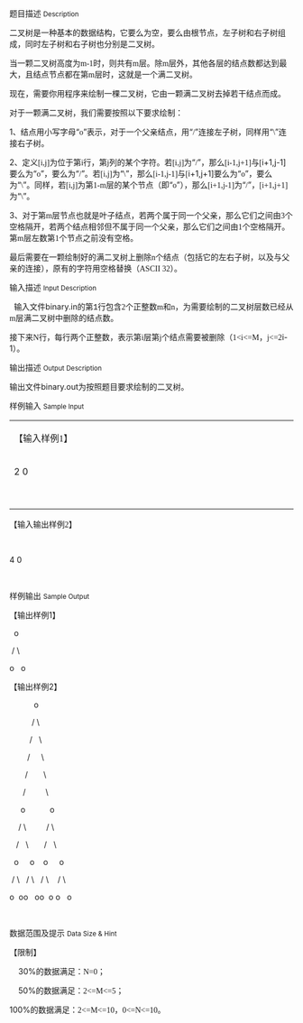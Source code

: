 <div class="panel panel-default">
<div class="area-title">
<span>
题目描述
<small>Description</small>
</span></div>
<div class="panel-body">

<p>二叉树是一种基本的数据结构，它要么为空，要么由根节点，左子树和右子树组成，同时左子树和右子树也分别是二叉树。</p>
<p>当一颗二叉树高度为<span style="font-family: 'Times New Roman';">m-1</span><span style="">时，则共有</span><span style="font-family: 'Times New Roman';">m</span><span style="">层。除</span><span style="font-family: 'Times New Roman';">m</span><span style="">层外，其他各层的结点数都达到最大，且结点节点都在第</span><span style="font-family: 'Times New Roman';">m</span><span style="">层时，这就是一个满二叉树。</span></p>
<p>现在，需要你用程序来绘制一棵二叉树，它由一颗满二叉树去掉若干结点而成。</p>
<p>对于一颗满二叉树，我们需要按照以下要求绘制：</p>
<p>1<span style="">、结点用小写字母“</span><span style="font-family: 'Times New Roman';">o</span><span style="">”表示，对于一个父亲结点，用“</span><span style="font-family: 'Times New Roman';">/</span><span style="">”连接左子树，同样用“</span><span style="font-family: 'Times New Roman';">\</span><span style="">”连接右子树。</span></p>
<p>2<span style="">、定义</span><span style="font-family: 'Times New Roman';">[i,j]</span><span style="">为位于第</span><span style="font-family: 'Times New Roman';">i</span><span style="">行，第</span><span style="font-family: 'Times New Roman';">j</span><span style="">列的某个字符。若</span><span style="font-family: 'Times New Roman';">[i,j]</span><span style="">为“</span><span style="font-family: 'Times New Roman';">/</span><span style="">”，那么</span><span style="font-family: 'Times New Roman';">[i-1,j+1]</span><span style="">与</span><span style="font-family: 'Times New Roman';">[</span>i+1,j-1]要么为“<span style="font-family: 'Times New Roman';">o</span><span style="">”，要么为“</span><span style="font-family: 'Times New Roman';">/</span><span style="">”。若</span><span style="font-family: 'Times New Roman';">[i,j]</span><span style="">为“</span><span style="font-family: 'Times New Roman';">\</span><span style="">”，那么</span><span style="font-family: 'Times New Roman';">[i-1,j-1]</span><span style="">与</span><span style="font-family: 'Times New Roman';">[</span>i+1,j+1]要么为“<span style="font-family: 'Times New Roman';">o</span><span style="">”，要么为“</span><span style="font-family: 'Times New Roman';">\</span><span style="">”。同样，若</span><span style="font-family: 'Times New Roman';">[i,j]</span><span style="">为第</span><span style="font-family: 'Times New Roman';">1-m</span><span style="">层的某个节点（即“</span><span style="font-family: 'Times New Roman';">o</span><span style="">”），那么</span><span style="font-family: 'Times New Roman';">[i+1,j-1]</span><span style="">为“</span><span style="font-family: 'Times New Roman';">/</span><span style="">”，</span><span style="font-family: 'Times New Roman';">[i+1,j+1]</span><span style="">为“</span><span style="font-family: 'Times New Roman';">\</span><span style="">”。</span></p>
<p>3<span style="">、对于第</span><span style="font-family: 'Times New Roman';">m</span><span style="">层节点也就是叶子结点，若两个属于同一个父亲，那么它们之间由</span><span style="font-family: 'Times New Roman';">3</span><span style="">个空格隔开，若两个结点相邻但不属于同一个父亲，那么它们之间由</span><span style="font-family: 'Times New Roman';">1</span><span style="">个空格隔开。第</span><span style="font-family: 'Times New Roman';">m</span><span style="">层左数第</span><span style="font-family: 'Times New Roman';">1</span><span style="">个节点之前没有空格。</span></p>
<p>最后需要在一颗绘制好的满二叉树上删除<span style="font-family: 'Times New Roman';">n</span><span style="">个结点（包括它的左右子树，以及与父亲的连接），原有的字符用空格替换（</span><span style="font-family: 'Times New Roman';">ASCII 32</span><span style="">）</span>。</p>

</div>
</div>

<div class="panel panel-default">
<div class="area-title">
<span>
输入描述
<small>Input Description</small>
</span></div>
<div class="panel-body">
<p>  输入文件binary.in的第<span style="font-family: 'Courier New';">1</span><span style="">行</span>包含<span style="font-family: 'Times New Roman';">2</span><span style="">个正整数</span><span style="font-family: 'Times New Roman';">m</span><span style="">和</span><span style="font-family: 'Times New Roman';">n</span><span style="">，为需要绘制的二叉树层数已经从</span><span style="font-family: 'Times New Roman';">m</span><span style="">层满二叉树中删除的结点数。</span></p>
<p>接下来<span style="font-family: 'Times New Roman';">N</span><span style="">行，每行两个正整数，表示第</span><span style="font-family: 'Times New Roman';">i</span><span style="">层第</span><span style="font-family: 'Times New Roman';">j</span><span style="">个结点需要被删除（</span><span style="font-family: 'Times New Roman';">1&lt;i&lt;=M</span><span style="">，</span><span style="font-family: 'Times New Roman';">j&lt;=2</span>i-1）。</p>

</div>
</div>
<div  class="panel panel-default">
<div class="area-title">
<span>
输出描述
<small>Output Description</small>
</span></div>
<div class="panel-body">

<p class="p0">输出文件binary.out为按照题目要求绘制的二叉树。</p>

</div>
</div>


<div class="panel panel-default">
<div class="area-title">
<span>
样例输入
<small>Sample Input</small>
</span></div>
<div class="panel-body">
<table>
<tbody>
<tr>
<td valign="top" width="283">
<p>【输入样例<span style="font-family: 'Times New Roman';">1</span><span style="">】</span></p>
</td>
<td valign="top" width="284">
<p> </p>
</td>
</tr>
<tr>
<td valign="top" width="283">
<p>2 0</p>
<p> </p>
</td>
<td valign="top" width="284">
<p> </p>
<p> </p>
</td>
</tr>
</tbody>
</table>
<p>【输入输出样例<span style="font-family: 'Times New Roman';">2</span><span style="">】</span></p>
<p> </p>
<p>4 0</p>
<p><span style=""><br></span></p>

</div>
</div>

<div class="panel panel-default">
<div class="area-title">
<span>
样例输出
<small>Sample Output</small>
</span></div>
<div class="panel-body">
<p>【输出样例<span>1<span>】</span></span></p>
<p>  o  </p>
<p> / \ </p>
<p>o   o</p>
<p>【输出样例<span>2<span>】</span></span></p>
<p>           o           </p>
<p>          / \          </p>
<p>         /   \         </p>
<p>        /     \        </p>
<p>       /       \       </p>
<p>      /         \      </p>
<p>     o           o     </p>
<p>    / \         / \    </p>
<p>   /   \       /   \   </p>
<p>  o     o    o     o  </p>
<p> / \   / \   / \    / \ </p>
<p>o  oo   oo  o o   o</p>
<p><span><br></span></p>

</div>
</div>

<div class="panel panel-default">
<div class="area-title">
<span>
数据范围及提示
<small>Data Size & Hint</small>
</span></div>
<div class="panel-body">
<p>【限制】</p>
<p>    30%<span style="">的数据满足：</span><span style="font-family: 'Times New Roman';">N=0</span><span style="">；</span></p>
<p>    50%<span style="">的数据满足：</span><span style="font-family: 'Times New Roman';">2&lt;=M&lt;=5</span><span style="">；</span></p>
<p>100%<span style="">的数据满足：</span><span style="font-family: 'Times New Roman';">2&lt;=M&lt;=10</span><span style="">，</span><span style="font-family: 'Times New Roman';">0&lt;=N&lt;=10</span><span style="">。</span></p>
</div>
</div>